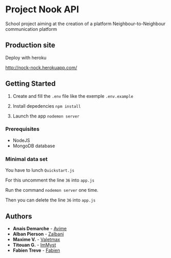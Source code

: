 # Project Nook API

School project aiming at the creation of a platform Neighbour-to-Neighbour communication platform

## Production site

Deploy with heroku

http://nock-nock.herokuapp.com/

## Getting Started 

1. Create and fill the `.env` file like the exemple `.env.example`

2. Install depedencies
```npm install```

3. Launch the app
```nodemon server```

### Prerequisites

- NodeJS
- MongoDB database

### Minimal data set

You have to lunch 
```Quickstart.js```

For this uncomment the line ```36``` into ```app.js```

Run the command ```nodemon server``` one time.

Then you can delete the line ```36``` into ```app.js```

## Authors

* **Anais Demarche** - [Avime](https://github.com/Avime)
* **Alban Pierson** - [Zalbani](https://github.com/Zalbani)
* **Maxime V.** - [Valetmax](https://github.com/valetmax)
* **Titouan G.** - [ImMyst](https://github.com/ImMyst)
* **Fabien Treve** - [Fabien](https://github.com/FabienTreve)
